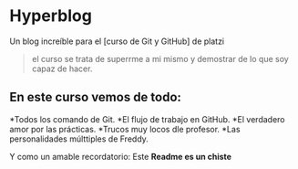 # Hyperblog
Un blog increíble para el [curso de Git y GitHub] de platzi
>el curso se trata de superrme a mi mismo y demostrar de lo que soy capaz de hacer.

## En este curso vemos de todo:
*Todos los comando de Git.
*El flujo de trabajo en GitHub.
*El verdadero amor por las prácticas.
*Trucos muy locos dle profesor.
*Las personalidades múlttiples de Freddy.

Y como un amable recordatorio: Este **Readme es un chiste**